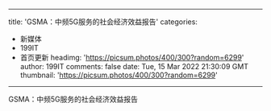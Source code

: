
---
title: 'GSMA：中频5G服务的社会经济效益报告'
categories: 
 - 新媒体
 - 199IT
 - 首页更新
headimg: 'https://picsum.photos/400/300?random=6299'
author: 199IT
comments: false
date: Tue, 15 Mar 2022 21:30:09 GMT
thumbnail: 'https://picsum.photos/400/300?random=6299'
---

<div>   
GSMA：中频5G服务的社会经济效益报告  
</div>
            